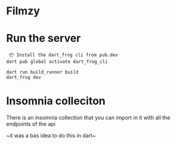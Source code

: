 # Filmzy 

# Run the server

```
 📦 Install the dart_frog cli from pub.dev
dart pub global activate dart_frog_cli
```

```
dart run build_runner build
dart_frog dev
```

# Insomnia colleciton
There is an insomnia collection that you can import in it with all the endpoints of the api

~it was a bas idea to do this in dart~
